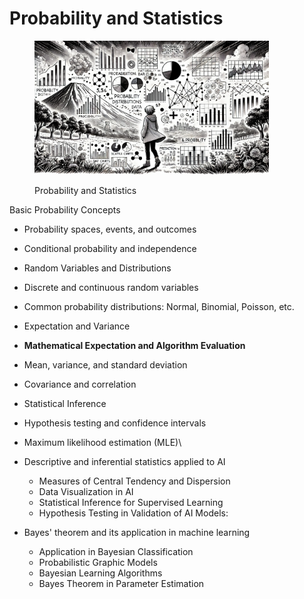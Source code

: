 # Probability and Statistics

<div align="left">

<figure><img src="../../.gitbook/assets/image (48).png" alt="" width="375"><figcaption><p>Probability and Statistics</p></figcaption></figure>

</div>

Basic Probability Concepts

* Probability spaces, events, and outcomes
* Conditional probability and independence
* Random Variables and Distributions
* Discrete and continuous random variables
* Common probability distributions: Normal, Binomial, Poisson, etc.
* Expectation and Variance
* **Mathematical Expectation and Algorithm Evaluation**
* Mean, variance, and standard deviation
* Covariance and correlation
* Statistical Inference
* Hypothesis testing and confidence intervals
* Maximum likelihood estimation (MLE)\

* Descriptive and inferential statistics applied to AI
  * Measures of Central Tendency and Dispersion
  * Data Visualization in AI
  * Statistical Inference for Supervised Learning
  * Hypothesis Testing in Validation of AI Models:
* Bayes' theorem and its application in machine learning
  * Application in Bayesian Classification
  * Probabilistic Graphic Models
  * Bayesian Learning Algorithms
  * Bayes Theorem in Parameter Estimation
